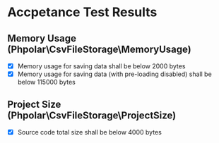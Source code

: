# Accpetance Test Results

## Memory Usage (Phpolar\CsvFileStorage\MemoryUsage)
- [x] Memory usage for saving data shall be below 2000 bytes
- [x] Memory usage for saving data (with pre-loading disabled) shall be below 115000 bytes

## Project Size (Phpolar\CsvFileStorage\ProjectSize)
- [x] Source code total size shall be below 4000 bytes
